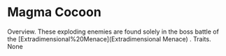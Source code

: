# Magma Cocoon

Overview.
These exploding enemies are found solely in the boss battle of the [Extradimensional%20Menace](Extradimensional Menace) .
Traits.
None